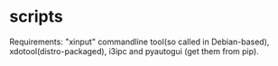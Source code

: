 # scripts

Requirements: "xinput" commandline tool(so called in Debian-based), xdotool(distro-packaged), i3ipc and pyautogui (get them from pip).
